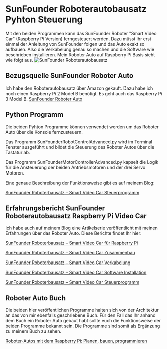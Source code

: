 # SunFounder Roboterautobausatz Pyhton Steuerung
Mit den beiden Programmen kann das SunFounder Roboter "Smart Video Car" (Raspberry Pi Version) ferngesteuert werden. Dazu müsst Ihr erst einmal der Anleitung von SunFounder folgen und das Auto exakt so aufbauen. Also die Verkabelung genau so machen und die Software wie beschrieben installieren.
Mein Roboter Auto auf Raspberry Pi Basis sieht wie folgt aus.
![SunFounder Roboterautobausatz](https://custom-build-robots.com/wp-content/uploads/2017/08/SunFounder_Roboterbausatz_Smart_Video_Car_Kit_Roboter_Auto-768x512.jpg)
## Bezugsquelle SunFounder Roboter Auto
Ich habe den Roboterautobausatz über Amazon gekauft. Dazu habe ich noch einen Raspberry Pi 2 Model B benötigt. Es geht auch das Raspberry Pi 3 Model B.
[SunFounder Roboter Auto](https://www.amazon.de/SunFounder-Roboterbausatz-Programmierbarer-Auto-Roboter-Compatible/dp/B014KK89BW?psc=1&SubscriptionId=AKIAJBIBFNKTI6MUYGPQ&tag=ingmstap-21&linkCode=xm2&camp=2025&creative=165953&creativeASIN=B014KK89BW)
## Python Programm
Die beiden Pyhton Programme können verwendet werden um das Roboter Auto über die Konsole fernzusteuern. 

Das Programm SunFounderRobotControlAdvanced.py wird im Terminal Fenster ausgeführt und bildet die Steuerung des Roboter Autos über die Tastatur ab.

Das Programm SunFounderMotorControllerAdvanced.py kapselt die Logik für die Ansteuerung der beiden Antriebsmotoren und der drei Servo Motoren.

Eine genaue Beschreibung der Funktionsweise gibt es auf meinem Blog:

[SunFounder Roboterbausatz – Smart Video Car Steuerprogramm](https://custom-build-robots.com/raspberry-pi-roboter/sunfounder-roboterbausatz-smart-video-car-steuerprogramm/9059)

## Erfahrungsbericht SunFounder Roboterautobausatz Raspberry Pi Video Car
Ich habe auch auf meinem Blog eine Artikelserie veröffentlicht mit meinen Erfahrungen über das Roboter Auto. Diese Berichte findet Ihr hier:

[SunFounder Roboterbausatz – Smart Video Car für Raspberry Pi](https://custom-build-robots.com/bausatz/sunfounder-roboterbausatz-smart-video-car-kit-fuer-raspberry-pi/9023)

[SunFounder Roboterbausatz – Smart Video Car Zusammenbau](https://custom-build-robots.com/bausatz/sunfounder-roboterbausatz-smart-video-car-zusammenbau/9033)

[SunFounder Roboterbausatz – Smart Video Car Verkabelung](https://custom-build-robots.com/bausatz/sunfounder-roboterbausatz-smart-video-car-verkabelung/9044)

[SunFounder Roboterbausatz – Smart Video Car Software Installation](https://custom-build-robots.com/raspberry-pi-roboter/sunfounder-roboterbausatz-smart-video-car-software-installation/9052)

[SunFounder Roboterbausatz – Smart Video Car Steuerprogramm](https://custom-build-robots.com) 

## Roboter Auto Buch
Die beiden hier veröffentlichen Programme halten sich von der Architektur an das von mir ebenfalls geschriebene Buch. Für den Fall das Ihr anhand dem Buch ein Roboter Auto gebaut habt sollte euch die Funktionsweise der beiden Programme bekannt sein. Die Programme sind somit als Ergänzung zu meinem Buch zu sehen.


[Roboter-Autos mit dem Raspberry Pi: Planen, bauen, programmieren](https://www.amazon.de/Roboter-Autos-mit-Raspberry-programmieren-Programmierung/dp/383624294X?SubscriptionId=AKIAJBIBFNKTI6MUYGPQ&tag=ingmstap-21&linkCode=xm2&camp=2025&creative=165953&creativeASIN=383624294X)

